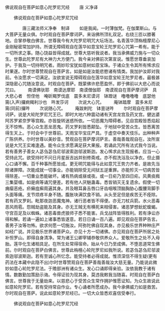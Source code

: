   佛说观自在菩萨如意心陀罗尼咒经
　　唐 义净译




　　佛说观自在菩萨如意心陀罗尼咒经

　　　　唐三藏法师义净奉　制译
　　如是我闻。一时薄伽梵。在伽栗斯山。与大菩萨无量众俱。尔时观自在菩萨摩诃萨。来诣佛所顶礼双足。右绕三匝以膝著地。合掌恭敬白佛言。世尊我今有大陀罗尼明咒大坛场法。名青莲华顶栴檀摩尼心金刚秘密常加护持。所谓无障碍观自在莲华如意宝轮王陀罗尼心咒第一希有。能于一切所求之事。随心饶益皆得成就。世尊大慈听我说者。我当承佛威力施与一切众生。世尊此陀罗尼有大神力大方便门。我今亲对佛前次第宣说。惟愿世尊垂哀加护。于我及一切持明咒者。雨妙珍宝犹如意树如意宝珠。于诸众生令其所有悕求应时果遂。尔时世尊赞观自在菩萨言。如是如是汝能悲愍诸有情类。我加护汝即对我前。令汝愿求一切满足。汝欲宣说无障碍观自在莲华如意宝轮王陀罗尼者。最极甚深隐密心咒随汝意说。时观自在菩萨。既蒙佛许悲愿盈怀。即于佛前以大悲心而说咒曰。
　　南谟佛驮耶　南谟达摩耶　南谟僧伽耶　南谟观自在菩萨摩诃萨　具大悲心者　怛侄他　唵斫羯罗伐底　震多末尼谟诃　钵蹬谜　噜噜噜噜　底瑟他　篅(入声)攞痾羯利沙也　吽发莎诃
　　次说大心咒。
　　庵钵踏摩　震多末尼　篅(同前)攞吽
　　次说随心咒。
　　庵跋剌陀　钵亶谜吽
　　尔时观自在菩萨摩诃萨。说是大轮陀罗尼咒王已。即时大地六种震动诸有天宫龙宫及药叉宫。健达婆阿苏罗紧奈罗等宫殿。亦皆旋转迷惑所依。一切恶魔为障碍者。见自宫殿皆悉焰起无不惊怖。恶心众生恶龙恶鬼。药叉罗刹皆悉颠坠。于地狱中受苦众生。皆悉离苦得生天上。于时会中于世尊前。天雨宝华宝庄严具。于虚空中奏天伎乐。出种种声广陈供养。尔时世尊以美妙音。赞观自在菩萨摩诃萨言。善哉善哉观自在。汝所宣说是大咒王实难逢遇。能令众生求愿满足获大果报。若诵此咒所有法式我今当说。若有善男子善女人苾刍苾刍尼邬波索迦邬波斯迦。发心悕求此生现报者。应当一心受持此咒。欲受持时不问日月星辰吉凶并别修斋戒。亦不假洗浴及以净衣。但止摄心口诵不懈。百千种事所愿皆成。更无明咒能得与此如意咒王势力齐者。是故先当除诸罪障。次能成就一切事业。亦能销除受无间狱五逆重罪。亦能殄灭一切病苦皆得除差。一切重业悉能破坏。诸有热病或昼或夜。或一日疟乃至四日疟。风黄痰癊三集婴缠。如是病等诵咒便差。若有他人厌魅蛊毒。悉皆销灭无复遗余。假使一切痈瘿恶疮。疥癞疽癣周遍其身。并及眼耳鼻舌唇口牙齿咽喉顶脑胸胁心腹腰背脚手头面等痛。支节烦疼半身不随。腹胀块满饮食不销。从头至足但是疾苦无不痊除。若有药叉罗刹。毗那夜迦恶魔鬼神。诸行恶者皆不得便。亦无刀杖兵箭。水火恶毒恶风雨雹。怨贼劫盗能及其身。亦无王贼无有横死来相侵害。诸恶梦想蚖蛇蝮蝎。守宫百足及以蜘蛛。诸恶毒兽虎狼师子悉不能害。兵戈战阵皆得胜利。若有诤讼亦得和解。若诵一遍如上诸事悉皆遂意。若日日诵一百八遍。即见观自在菩萨告言。善男子汝等勿怖。欲求何愿一切施汝。阿弥陀佛自现其身。亦见极乐世界种种庄严如经广说。并见极乐世界诸菩萨众。亦见十方一切诸佛。亦见观自在菩萨所居之处补怛罗山。即得自身清净。常为诸王公卿宰辅恭敬供养众人。爱敬所生之处不入母胎。莲华化生诸相具足。在所生处常得宿命。始从今日乃至成佛。不堕恶道常生佛前。尔时观自在菩萨白佛言。世尊此栴檀心轮陀罗尼如我所说。若苾刍苾刍尼邬波索迦邬波斯迦。若有至诚心所忆念。能受持者必得成就。惟须深信不得生疑(更有药法在本藏中此隐不出)尔时世尊赞观自在菩萨善哉善哉汝大慈无量。乃能说此微妙如意心轮陀罗尼法。于赡部洲有诸众生。发心口诵即得亲验。汝依我教于诸有情。数数勤加策励示诲。令得证验为现其身。莫违我敕我当随喜。时观自在菩萨白佛言。世尊我于无量劫来。以慈悲心于受苦众生常作拥护惟愿证知。为众生故说此如意轮陀罗尼。若有受持常自作业。专心诵者所愿成办。我今承佛威力如是救苦。尔时观自在菩萨。说此如意轮罗尼经已。一切大众皆悉欢喜信受奉行。

　　佛说观自在菩萨如意心陀罗尼咒经


